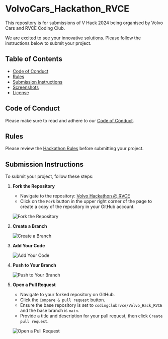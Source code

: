 # VolvoCars_Hackathon_RVCE
This repository is for submissions of  V Hack 2024 being organised by Volvo Cars and RVCE Coding Club.

We are excited to see your innovative solutions. Please follow the instructions below to submit your project.

## Table of Contents
- [Code of Conduct](#code-of-conduct)
- [Rules](#rules)
- [Submission Instructions](#submission-instructions)
- [Screenshots](#screenshots)
- [License](#license)

## Code of Conduct
Please make sure to read and adhere to our [Code of Conduct](link-to-code-of-conduct-file).

## Rules
Please review the [Hackathon Rules](link-to-rules-file) before submitting your project.

## Submission Instructions

To submit your project, follow these steps:

1. **Fork the Repository**

   - Navigate to the repository: [Volvo Hackathon @ RVCE](https://github.com/codingclubrvce/Volvo_Hack_RVCE.git)
   - Click on the `Fork` button in the upper right corner of the page to create a copy of the repository in your GitHub account.

   ![Fork the Repository](https://github.com/Quintus-HGV/VolvoCars_Hackathon_RVCE/blob/main/screenshots/fork.jpeg)

2. **Create a Branch**

   ![Create a Branch](link-to-create-branch-screenshot)

3. **Add Your Code**


   ![Add Your Code](link-to-add-code-screenshot)

4. **Push to Your Branch**

   ![Push to Your Branch](link-to-push-branch-screenshot)

5. **Open a Pull Request**

   - Navigate to your forked repository on GitHub.
   - Click the `Compare & pull request` button.
   - Ensure the base repository is set to `codingclubrvce/Volvo_Hack_RVCE` and the base branch is `main`.
   - Provide a title and description for your pull request, then click `Create pull request`.

   ![Open a Pull Request](link-to-open-pr-screenshot)
